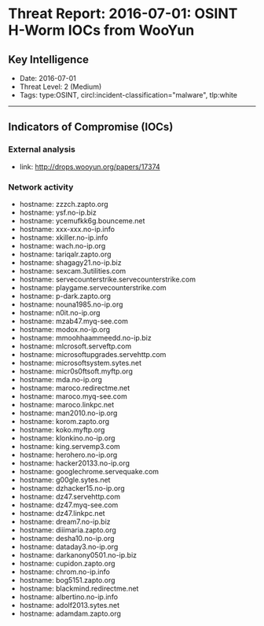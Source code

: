 # Threat Report: 2016-07-01: OSINT H-Worm IOCs from WooYun


## Key Intelligence
* Date: 2016-07-01
* Threat Level: 2 (Medium)
* Tags: type:OSINT, circl:incident-classification="malware", tlp:white

---

## Indicators of Compromise (IOCs)
### External analysis
* link: http://drops.wooyun.org/papers/17374

### Network activity
* hostname: zzzch.zapto.org
* hostname: ysf.no-ip.biz
* hostname: ycemufkk6g.bounceme.net
* hostname: xxx-xxx.no-ip.info
* hostname: xkiller.no-ip.info
* hostname: wach.no-ip.org
* hostname: tariqalr.zapto.org
* hostname: shagagy21.no-ip.biz
* hostname: sexcam.3utilities.com
* hostname: servecounterstrike.servecounterstrike.com
* hostname: playgame.servecounterstrike.com
* hostname: p-dark.zapto.org
* hostname: nouna1985.no-ip.org
* hostname: n0it.no-ip.org
* hostname: mzab47.myq-see.com
* hostname: modox.no-ip.org
* hostname: mmoohhaammeedd.no-ip.biz
* hostname: mlcrosoft.serveftp.com
* hostname: microsoftupgrades.servehttp.com
* hostname: microsoftsystem.sytes.net
* hostname: micr0s0ftsoft.myftp.org
* hostname: mda.no-ip.org
* hostname: maroco.redirectme.net
* hostname: maroco.myq-see.com
* hostname: maroco.linkpc.net
* hostname: man2010.no-ip.org
* hostname: korom.zapto.org
* hostname: koko.myftp.org
* hostname: klonkino.no-ip.org
* hostname: king.servemp3.com
* hostname: herohero.no-ip.org
* hostname: hacker20133.no-ip.org
* hostname: googlechrome.servequake.com
* hostname: g00gle.sytes.net
* hostname: dzhacker15.no-ip.org
* hostname: dz47.servehttp.com
* hostname: dz47.myq-see.com
* hostname: dz47.linkpc.net
* hostname: dream7.no-ip.biz
* hostname: diiimaria.zapto.org
* hostname: desha10.no-ip.org
* hostname: dataday3.no-ip.org
* hostname: darkanony0501.no-ip.biz
* hostname: cupidon.zapto.org
* hostname: chrom.no-ip.info
* hostname: bog5151.zapto.org
* hostname: blackmind.redirectme.net
* hostname: albertino.no-ip.info
* hostname: adolf2013.sytes.net
* hostname: adamdam.zapto.org
